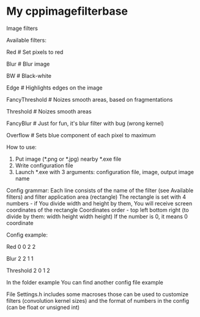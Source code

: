 # My cppimagefilterbase
Image filters

Available filters:

Red			# Set pixels to red

Blur		# Blur image

BW 			# Black-white

Edge		# Highlights edges on the image

FancyThreshold	# Noizes smooth areas, based on fragmentations

Threshold	# Noizes smooth areas

FancyBlur	# Just for fun, it's blur filter with bug (wrong kernel)

Overflow	# Sets blue component of each pixel to maximum

How to use:
1. Put image (*.png or *.jpg) nearby *.exe file
2. Write configuration file
3. Launch *.exe with 3 arguments: configuration file, image, output image name

Config grammar:
Each line consists of the name of the filter (see Available filters) and filter application area (rectangle)
The rectangle is set with 4 numbers - if You divide width and height by them, You will receive screen coordinates of the rectangle
Coordinates order - top left bottom right (to divide by them: width height width height)
If the number is 0, it means 0 coordinate

Config example:

Red 0 0 2 2

Blur 2 2 1 1

Threshold 2 0 1 2

In the folder example You can find another config file example

File Settings.h includes some macroses those can be used to customize filters (convolution kernel sizes) and the format of numbers in the config (can be float or unsigned int)